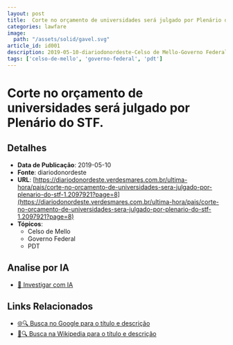 ```yaml
---
layout: post
title:  Corte no orçamento de universidades será julgado por Plenário do STF.
categories: lawfare
image: 
  path: "/assets/solid/gavel.svg"
article_id: id001
description: 2019-05-10-diariodonordeste-Celso de Mello-Governo Federal
tags: ['celso-de-mello', 'governo-federal', 'pdt']
---
```


# Corte no orçamento de universidades será julgado por Plenário do STF.

## Detalhes
- **Data de Publicação**: 2019-05-10
- **Fonte**: diariodonordeste
- **URL**: [https://diariodonordeste.verdesmares.com.br/ultima-hora/pais/corte-no-orcamento-de-universidades-sera-julgado-por-plenario-do-stf-1.2097921?page=8](https://diariodonordeste.verdesmares.com.br/ultima-hora/pais/corte-no-orcamento-de-universidades-sera-julgado-por-plenario-do-stf-1.2097921?page=8)
- **Tópicos**:
  - Celso de Mello
  - Governo Federal
  - PDT

## Analise por IA
- [🤖 Investigar com IA](https://www.perplexity.ai/search?q=%22not%C3%ADcia%20artigo%20Brasil%22%20Corte%20no%20or%C3%A7amento%20de%20universidades%20ser%C3%A1%20julgado%20por%20Plen%C3%A1rio%20do%20STF.%20diariodonordeste%202019-05-10)

## Links Relacionados
- [🌐🔍 Busca no Google para o título e descrição](https://www.google.com/search?q=%22not%C3%ADcia%20artigo%20Brasil%22%20Corte%20no%20or%C3%A7amento%20de%20universidades%20ser%C3%A1%20julgado%20por%20Plen%C3%A1rio%20do%20STF.%20diariodonordeste%202019-05-10)
- [📖🔍 Busca na Wikipedia para o título e descrição](https://pt.wikipedia.org/w/index.php?search=%22not%C3%ADcia%20artigo%20Brasil%22%20Corte%20no%20or%C3%A7amento%20de%20universidades%20ser%C3%A1%20julgado%20por%20Plen%C3%A1rio%20do%20STF.%20diariodonordeste%202019-05-10)


